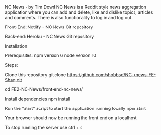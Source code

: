 NC News - by Tim Dowd
NC News is a Reddit style news aggregation application where you can add and delete, like and dislike topics, articles and comments.  There is also functionality to log in and log out.


Front-End:
Netlify - NC News
Git repository

Back-end:
Heroku - NC News
Git repository


Installation

Prerequisites:
npm version 6
node version 10

Steps:

Clone this repository
git clone https://github.com/shobbsd/NC-knews-FE-Shaq.git

cd FE2-NC-News/front-end-nc-news/

Install dependencies
npm install

Run the "start" script to start the application running locally
npm start

Your browser should now be running the front end on a localhost

To stop running the server use ctrl + c
